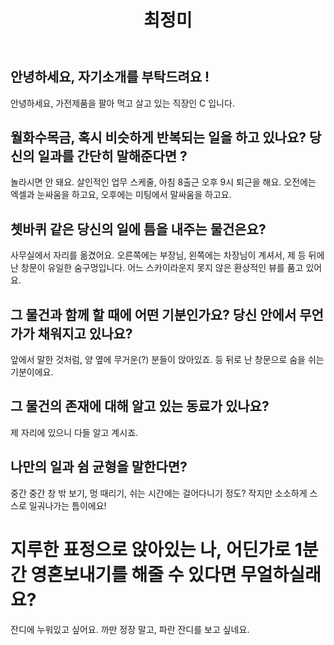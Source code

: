 ﻿---
layout: post
title: 최정미
img: image-3.png
---


## 안녕하세요, 자기소개를 부탁드려요 !

안녕하세요, 가전제품을 팔아 먹고 살고 있는 직장인 C 입니다. 


## 월화수목금, 혹시 비슷하게 반복되는 일을 하고 있나요? 당신의 일과를 간단히 말해준다면 ?

놀라시면 안 돼요. 살인적인 업무 스케줄, 아침 8출근 오후 9시 퇴근을 해요. 오전에는 엑셀과 눈싸움을 하고요, 오후에는 미팅에서 말싸움을 하고요. 


## 쳇바퀴 같은 당신의 일에 틈을 내주는 물건은요?

사무실에서 자리를 옮겼어요. 오른쪽에는 부장님, 왼쪽에는 차장님이 계셔서, 제 등 뒤에 난 창문이 유일한 숨구멍입니다. 어느 스카이라운지 못지 않은 환상적인 뷰를 품고 있어요. 

## 그 물건과 함께 할 때에 어떤 기분인가요? 당신 안에서 무언가가 채워지고 있나요?

앞에서 말한 것처럼, 양 옆에 무거운(?) 분들이 앉아있죠. 등 뒤로 난 창문으로 숨을 쉬는 기분이에요.


## 그 물건의 존재에 대해 알고 있는 동료가 있나요?

제 자리에 있으니 다들 알고 계시죠.


## 나만의 일과 쉼 균형을 말한다면?

중간 중간 창 밖 보기, 멍 때리기, 쉬는 시간에는 걸어다니기 정도? 작지만 소소하게 스스로 일궈나가는 틈이에요! 


# 지루한 표정으로 앉아있는 나, 어딘가로 1분 간 영혼보내기를 해줄 수 있다면 무얼하실래요?

잔디에 누워있고 싶어요. 까만 정장 말고, 파란 잔디를 보고 싶네요.

